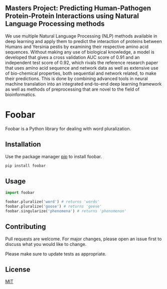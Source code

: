 ## Masters Project: Predicting Human-Pathogen Protein-Protein Interactions using Natural Language Processing methods
We use multiple Natural Language Processing (NLP) methods available in deep learning and apply them to predict the interaction of proteins between Humans and Yersinia
pestis by examining their respective amino acid sequences. Without making any use of biological knowledge, a model is developed that gives a cross validation AUC score of 0.91 and an independent test score of 0.92, which rivals the reference research paper that uses amino acid sequence and network data as well as extensive use of bio-chemical properties, both sequential and network related, to make their predictions. This is done by combining advanced tools in neural machine translation into an integrated end-to-end deep learning framework as well as methods of preprocessing that are novel to the field of bioinformatics.


# Foobar

Foobar is a Python library for dealing with word pluralization.

## Installation

Use the package manager [pip](https://pip.pypa.io/en/stable/) to install foobar.

```bash
pip install foobar
```

## Usage

```python
import foobar

foobar.pluralize('word') # returns 'words'
foobar.pluralize('goose') # returns 'geese'
foobar.singularize('phenomena') # returns 'phenomenon'
```

## Contributing
Pull requests are welcome. For major changes, please open an issue first to discuss what you would like to change.

Please make sure to update tests as appropriate.

## License
[MIT](https://choosealicense.com/licenses/mit/)
